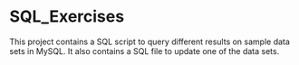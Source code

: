 # SQL_Exercises
This project contains a SQL script to query different results on sample data sets in MySQL. It also contains a SQL file to update one
of the data sets.
